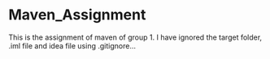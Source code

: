 #  Maven_Assignment
This is the assignment of maven of group 1. I have ignored the target folder, .iml file and idea file using .gitignore...
